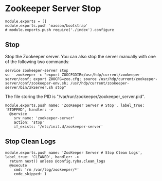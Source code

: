 
# Zookeeper Server Stop

    module.exports = []
    module.exports.push 'masson/bootstrap'
    # module.exports.push require('./index').configure

## Stop

Stop the Zookeeper server. You can also stop the server manually with one of
the following two commands:

```
service zookeeper-server stop
su - zookeeper -c "export ZOOCFGDIR=/usr/hdp/current/zookeeper-server/conf; export ZOOCFG=zoo.cfg; source /usr/hdp/current/zookeeper-server/conf/zookeeper-env.sh; /usr/hdp/current/zookeeper-server/bin/zkServer.sh stop"
```

The file storing the PID is "/var/run/zookeeper/zookeeper_server.pid".

    module.exports.push name: 'ZooKeeper Server # Stop', label_true: 'STOPPED', handler: ->
      @service
        srv_name: 'zookeeper-server'
        action: 'stop'
        if_exists: '/etc/init.d/zookeeper-server'

## Stop Clean Logs

    module.exports.push name: 'ZooKeeper Server # Stop Clean Logs', label_true: 'CLEANED', handler: ->
      return next() unless @config.ryba.clean_logs
      @execute
        cmd: 'rm /var/log/zookeeper/*'
        code_skipped: 1
